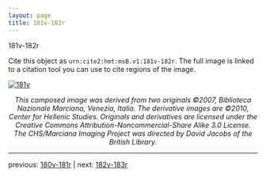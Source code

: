 ```yaml
---
layout: page
title: 181v-182r
---
```


181v-182r

Cite this object as `urn:cite2:hmt:msB.v1:181v-182r`. The full image is linked to a citation tool you can use to cite regions of the image.

[![181v](http://www.homermultitext.org/iipsrv?IIIF=/project/homer/pyramidal/deepzoom/hmt/vbbifolio/v1/vb_181v_182r.tif/full/800,/0/default.jpg)](http://www.homermultitext.org/ict2/?urn=urn:cite2:hmt:vbbifolio.v1:vb_181v_182r) 

<p style="text-align: center; font-style: italic;">This composed image was derived from two originals ©2007, Biblioteca Nazionale Marciana, Venezia, Italia. The derivative images are ©2010, Center for Hellenic Studies. Originals and derivatives are licensed under the Creative Commons Attribution-Noncommercial-Share Alike 3.0 License. The CHS/Marciana Imaging Project was directed by David Jacobs of the British Library.</p>

---

previous: [180v-181r](../180v-181r/) | next: [182v-183r](../182v-183r/)